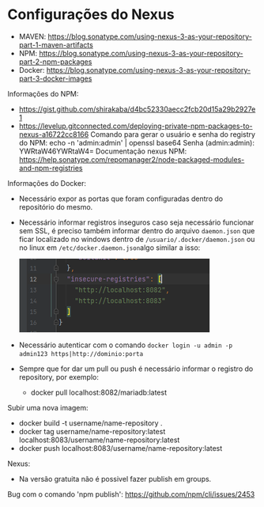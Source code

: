 # Configurações do Nexus
- MAVEN: https://blog.sonatype.com/using-nexus-3-as-your-repository-part-1-maven-artifacts
- NPM: https://blog.sonatype.com/using-nexus-3-as-your-repository-part-2-npm-packages
- Docker: https://blog.sonatype.com/using-nexus-3-as-your-repository-part-3-docker-images

Informações do NPM:
- https://gist.github.com/shirakaba/d4bc52330aecc2fcb20d15a29b2927e1
- https://levelup.gitconnected.com/deploying-private-npm-packages-to-nexus-a16722cc8166
  Comando para gerar o usuário e senha do registry do NPM: echo -n 'admin:admin' | openssl base64
  Senha (admin:admin): YWRtaW46YWRtaW4=
  Documentação nexus NPM: https://help.sonatype.com/repomanager2/node-packaged-modules-and-npm-registries

Informações do Docker:
- Necessário expor as portas que foram configuradas dentro do repositório do mesmo.
- Necessário informar registros inseguros caso seja necessário funcionar sem SSL, é preciso também informar dentro do arquivo ```daemon.json``` que ficar localizado no windows dentro de ```/usuario/.docker/daemon.json``` ou no linux em ```/etc/docker.daemon.json```algo similar a isso:

  ![img.png](insecure_registries.png)
- Necessário autenticar com o comando ``docker login -u admin -p admin123 https|http://dominio:porta``
- Sempre que for dar um pull ou push é necessário informar o registro do repository, por exemplo:
  - docker pull localhost:8082/mariadb:latest

Subir uma nova imagem:
  - docker build -t username/name-repository .
  - docker tag username/name-repository:latest localhost:8083/username/name-repository:latest
  - docker push localhost:8083/username/name-repository:latest



Nexus:
- Na versão gratuita não é possivel fazer publish em groups.

Bug com o comando 'npm publish': https://github.com/npm/cli/issues/2453
